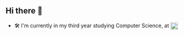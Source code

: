 ## Hi there 👋

- 🛠️ I'm currently in my third year studying Computer Science, at 
[<img src="https://imgur.com/a/9qKSQYe" alt="IST" width="20" style="vertical-align:middle;">](https://tecnico.ulisboa.pt/pt/)
